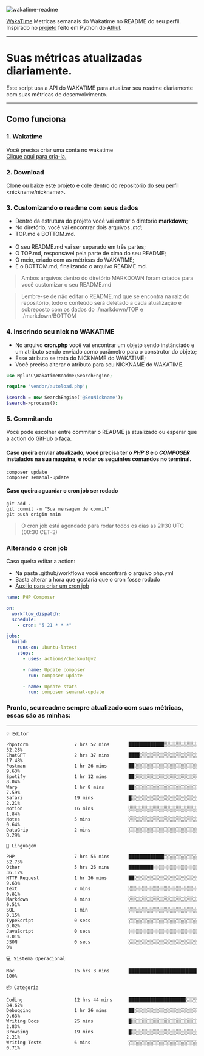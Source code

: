 ![wakatime-readme](https://socialify.git.ci/bymatheus/wakatime-readme/image?description=1&descriptionEditable=M%C3%A9tricas%20semanais%20do%20Wakatime%20no%20seu%20README%20de%20perfil.&font=KoHo&forks=1&language=1&owner=1&pattern=Signal&stargazers=1&theme=Dark)

[WakaTime](https://wakatime.com) Metricas semanais do Wakatime no README do seu perfil. <br>
Inspirado no [projeto](https://github.com/athul/waka-readme) feito em Python do [Athul](https://github.com/athul).
___

# Suas métricas atualizadas diariamente.
Este script usa a API do WAKATIME para atualizar seu readme diariamente com suas métricas de desenvolvimento.

___

## Como funciona

### 1. Wakatime
Você precisa criar uma conta no wakatime <br>
[Clique aqui para cria-la.](https://wakatime.com) 

### 2. Download
Clone ou baixe este projeto e cole dentro do repositório do seu perfil <nickname/nickname>.

### 3. Customizando o readme com seus dados
- Dentro da estrutura do projeto você vai entrar o diretorio **markdown**;  
- No diretório, você vai encontrar dois arquivos *.md*;
- TOP.md e BOTTOM.md.
<br><br>
- O seu README.md vai ser separado em três partes; 
- O TOP.md, responsável pela parte de cima do seu README;
- O meio, criado com as métricas do WAKATIME;
- E o BOTTOM.md, finalizando o arquivo README.md.<br>

> Ambos arquivos dentro do diretório MARKDOWN foram criados para você customizar o seu README.md

> Lembre-se de não editar o README.md que se encontra na raiz do repositório, todo o conteúdo será deletado a cada atualização e sobreposto com os dados do ./markdown/TOP e ./markdown/BOTTOM

### 4. Inserindo seu nick no WAKATIME
- No arquivo **cron.php** você vai encontrar um objeto sendo instânciado e um atributo sendo enviado como parâmetro para o construtor do objeto;
- Esse atributo se trata do NICKNAME do WAKATIME;
- Você precisa alterar o atributo para seu NICKNAME do WAKATIME.

```php
use MplusC\WakatimeReadme\SearchEngine;

require 'vendor/autoload.php';

$search = new SearchEngine('@SeuNickname');
$search->process();
```

### 5. Commitando
Você pode escolher entre commitar o README já atualizado ou esperar que a action do GitHub o faça. <br>

#### Caso queira enviar atualizado, você precisa ter o *PHP 8* e o *COMPOSER* instalados na sua maquina, e rodar os seguintes comandos no terminal.
```composer
composer update
composer semanal-update 
```

#### Caso queira aguardar o cron job ser rodado 
```git 
git add .
git commit -m "Sua mensagem de commit"
git push origin main
```

>O cron job está agendado para rodar todos os dias as 21:30 UTC (00:30 CET-3) 

### Alterando o cron job
Caso queira editar a action:

- Na pasta .github/workflows você encontrará o arquivo php.yml
- Basta alterar a hora que gostaria que o cron fosse rodado
- [Auxilio para criar um cron job](https://crontab.guru)

```yml
name: PHP Composer

on:
  workflow_dispatch:
  schedule:
    - cron: "5 21 * * *"

jobs:
  build:
    runs-on: ubuntu-latest
    steps:
      - uses: actions/checkout@v2

      - name: Update composer
        run: composer update

      - name: Update stats
        run: composer semanal-update
```

### Pronto, seu readme sempre atualizado com suas métricas, essas são as minhas:

___
```text
💡 Editor

PhpStorm                 7 hrs 52 mins       █████████████░░░░░░░░░░░░     52.28%
ChatGPT                  2 hrs 37 mins       ████░░░░░░░░░░░░░░░░░░░░░     17.48%
Postman                  1 hr 26 mins        ██░░░░░░░░░░░░░░░░░░░░░░░      9.63%
Spotify                  1 hr 12 mins        ██░░░░░░░░░░░░░░░░░░░░░░░      8.04%
Warp                     1 hr 8 mins         ██░░░░░░░░░░░░░░░░░░░░░░░      7.59%
Safari                   19 mins             █░░░░░░░░░░░░░░░░░░░░░░░░      2.21%
Notion                   16 mins             ░░░░░░░░░░░░░░░░░░░░░░░░░      1.84%
Notes                    5 mins              ░░░░░░░░░░░░░░░░░░░░░░░░░      0.64%
DataGrip                 2 mins              ░░░░░░░░░░░░░░░░░░░░░░░░░      0.29%
```
```text
💬 Linguagem

PHP                      7 hrs 56 mins       █████████████░░░░░░░░░░░░     52.75%
Other                    5 hrs 26 mins       █████████░░░░░░░░░░░░░░░░     36.12%
HTTP Request             1 hr 26 mins        ██░░░░░░░░░░░░░░░░░░░░░░░      9.63%
Text                     7 mins              ░░░░░░░░░░░░░░░░░░░░░░░░░      0.81%
Markdown                 4 mins              ░░░░░░░░░░░░░░░░░░░░░░░░░      0.51%
SQL                      1 min               ░░░░░░░░░░░░░░░░░░░░░░░░░      0.15%
TypeScript               0 secs              ░░░░░░░░░░░░░░░░░░░░░░░░░      0.02%
JavaScript               0 secs              ░░░░░░░░░░░░░░░░░░░░░░░░░      0.01%
JSON                     0 secs              ░░░░░░░░░░░░░░░░░░░░░░░░░         0%
```
```text
💻 Sistema Operacional

Mac                      15 hrs 3 mins       █████████████████████████       100%
```
```text
📦 Categoria

Coding                   12 hrs 44 mins      █████████████████████░░░░     84.62%
Debugging                1 hr 26 mins        ██░░░░░░░░░░░░░░░░░░░░░░░      9.63%
Writing Docs             25 mins             █░░░░░░░░░░░░░░░░░░░░░░░░      2.83%
Browsing                 19 mins             █░░░░░░░░░░░░░░░░░░░░░░░░      2.21%
Writing Tests            6 mins              ░░░░░░░░░░░░░░░░░░░░░░░░░      0.71%
```
